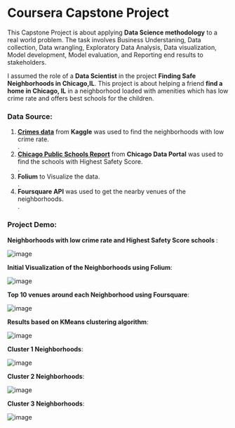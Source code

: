 
# <b>Coursera Capstone Project</b>


This Capstone Project is about applying <b>Data Science methodology</b> to a real world problem. The task  involves  Business Understaning, Data collection, Data wrangling, Exploratory Data Analysis, Data visualization, Model development, Model evaluation, and Reporting end results to stakeholders.

I assumed the role of a <b>Data Scientist</b> in the project <b>Finding Safe Neighborhoods in Chicago,IL</b>. This project is about helping a friend <b>find a home in Chicago, IL</b> in a neighborhood loaded with amenities which has low crime rate and offers best schools for the children. 

### <b>Data Source</b>:

<ol>
  <li> <a href='https://www.kaggle.com/spirospolitis/chicago-crimes-20012018-november'><b>Crimes data</b></a> from <b>Kaggle</b> was used to find the neighborhoods with low crime rate.</li>.
  <li> <a href='https://data.cityofchicago.org/Education/Chicago-Public-Schools-Progress-Report-Cards-2011-/9xs2-f89t/data'><b>Chicago Public Schools Report</b></a> from <b>Chicago Data Portal</b> was used to find the schools with Highest Safety Score.</li>.
  <li><b>Folium</b> to Visualize the data.</li>.
  <li><b>Foursquare API</b> was used to get the nearby venues of the neighborhoods.</li>.
 </ol>
 
 ### <b>Project Demo</b>:
 
 
 <b>Neighborhoods with low crime rate and Highest Safety Score schools </b>:
 
![image](https://user-images.githubusercontent.com/66075772/142486712-50abd22b-c768-493f-b7c5-24f87732331b.png)



<b>Initial Visualization of the Neighborhoods using Folium</b>:

![image](https://user-images.githubusercontent.com/66075772/142486844-cca35412-6ccb-4613-a6dd-e83f20d1d760.png)



<b>Top 10 venues around each Neighborhood using Foursquare</b>:

![image](https://user-images.githubusercontent.com/66075772/142487117-3da33b2f-8417-4c83-b94a-735362f4e826.png)



<b>Results based on KMeans clustering algorithm</b>:


![image](https://user-images.githubusercontent.com/66075772/142487413-47284350-066e-48c7-a273-f28743eb7e51.png)



<b>Cluster 1 Neighborhoods</b>:

![image](https://user-images.githubusercontent.com/66075772/142487625-b3e8c26a-adf0-4828-bad6-324be5a16742.png)



<b>Cluster 2 Neighborhoods</b>:

![image](https://user-images.githubusercontent.com/66075772/142487723-3450e04b-10ba-4af4-aa5c-73b0f16496bf.png)



<b>Cluster 3 Neighborhoods</b>:

![image](https://user-images.githubusercontent.com/66075772/142487792-df1deac8-d392-4641-af17-1cf0b5572757.png)


  
    
    

